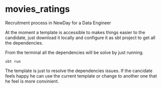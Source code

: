 # movies_ratings
Recruitment process in NewDay for a Data Engineer

At the moment a template is accessible to makes things easier to the candidate, just download it locally and configure it as sbt project to get all the dependencies.

From the terminal all the dependencies will be solve by just running. 
```
sbt run
```

The template is just to resolve the dependencies issues. If the cancidate feels happy he can use the current template or change to another one that he feel is more convinient. 
